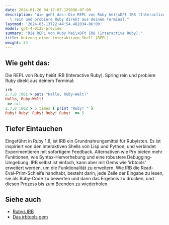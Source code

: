 ```yaml
---
date: 2024-01-26 04:17:07.129036-07:00
description: "Wie geht das: Die REPL von Ruby hei\xDFt IRB (Interactive Ruby). Spring\
  \ rein und probiere Ruby direkt aus deinem Terminal."
lastmod: '2024-03-13T22:44:54.402034-06:00'
model: gpt-4-0125-preview
summary: "Die REPL von Ruby hei\xDFt IRB (Interactive Ruby)."
title: Nutzung einer interaktiven Shell (REPL)
weight: 34
---
```


## Wie geht das:
Die REPL von Ruby heißt IRB (Interactive Ruby). Spring rein und probiere Ruby direkt aus deinem Terminal:

```Ruby
irb
2.7.0 :001 > puts "Hallo, Ruby-Welt!"
Hallo, Ruby-Welt!
 => nil
2.7.0 :002 > 5.times { print "Ruby! " }
Ruby! Ruby! Ruby! Ruby! Ruby!  => 5
```

## Tiefer Eintauchen
Eingeführt in Ruby 1.8, ist IRB ein Grundnahrungsmittel für Rubyisten. Es ist inspiriert von den interaktiven Shells von Lisp und Python, und verbindet Experimentieren mit sofortigem Feedback. Alternativen wie Pry bieten mehr Funktionen, wie Syntax-Hervorhebung und eine robustere Debugging-Umgebung. IRB selbst ist einfach, kann aber mit Gems wie 'irbtools' erweitert werden, um die Funktionalität zu erweitern. Wie IRB die Read-Eval-Print-Schleife handhabt, besteht darin, jede Zeile der Eingabe zu lesen, sie als Ruby-Code zu bewerten und dann das Ergebnis zu drucken, und diesen Prozess bis zum Beenden zu wiederholen.

## Siehe auch
- [Rubys IRB](https://ruby-doc.org/stdlib-2.7.0/libdoc/irb/rdoc/IRB.html)
- [Das irbtools gem](https://github.com/janlelis/irbtools)
